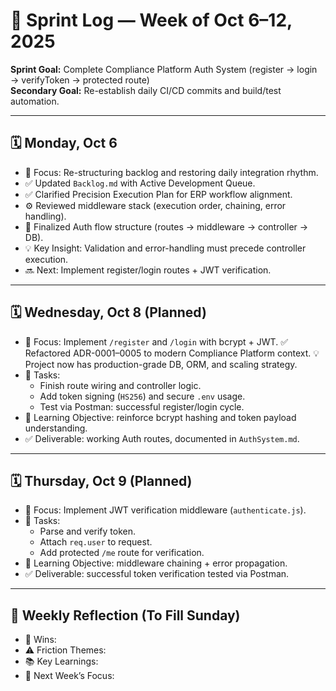 # 🧭 Sprint Log — Week of Oct 6–12, 2025

**Sprint Goal:** Complete Compliance Platform Auth System (register → login → verifyToken → protected route)  
**Secondary Goal:** Re-establish daily CI/CD commits and build/test automation.

---

## 🗓 Monday, Oct 6
- 🎯 Focus: Re-structuring backlog and restoring daily integration rhythm.
- ✅ Updated `Backlog.md` with Active Development Queue.
- ✅ Clarified Precision Execution Plan for ERP workflow alignment.
- ⚙️ Reviewed middleware stack (execution order, chaining, error handling).
- 🧠 Finalized Auth flow structure (routes → middleware → controller → DB).
- 💡 Key Insight: Validation and error-handling must precede controller execution.
- 🔜 Next: Implement register/login routes + JWT verification.

---

## 🗓 Wednesday, Oct 8 (Planned)
- 🎯 Focus: Implement `/register` and `/login` with bcrypt + JWT.
✅ Refactored ADR-0001–0005 to modern Compliance Platform context.
💡 Project now has production-grade DB, ORM, and scaling strategy.
- 🧩 Tasks:
  - Finish route wiring and controller logic.
  - Add token signing (`HS256`) and secure `.env` usage.
  - Test via Postman: successful register/login cycle.
- 🧠 Learning Objective: reinforce bcrypt hashing and token payload understanding.
- ✅ Deliverable: working Auth routes, documented in `AuthSystem.md`.

---

## 🗓 Thursday, Oct 9 (Planned)
- 🎯 Focus: Implement JWT verification middleware (`authenticate.js`).
- 🧩 Tasks:
  - Parse and verify token.
  - Attach `req.user` to request.
  - Add protected `/me` route for verification.
- 🧠 Learning Objective: middleware chaining + error propagation.
- ✅ Deliverable: successful token verification tested via Postman.

---

## 🧩 Weekly Reflection (To Fill Sunday)
- 🚀 Wins:
- ⚠️ Friction Themes:
- 📚 Key Learnings:
- 🎯 Next Week’s Focus:
